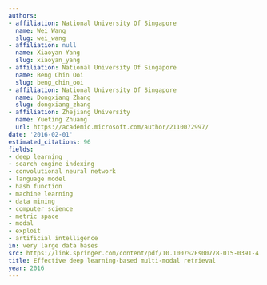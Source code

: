```yaml
---
authors:
- affiliation: National University Of Singapore
  name: Wei Wang
  slug: wei_wang
- affiliation: null
  name: Xiaoyan Yang
  slug: xiaoyan_yang
- affiliation: National University Of Singapore
  name: Beng Chin Ooi
  slug: beng_chin_ooi
- affiliation: National University Of Singapore
  name: Dongxiang Zhang
  slug: dongxiang_zhang
- affiliation: Zhejiang University
  name: Yueting Zhuang
  url: https://academic.microsoft.com/author/2110072997/
date: '2016-02-01'
estimated_citations: 96
fields:
- deep learning
- search engine indexing
- convolutional neural network
- language model
- hash function
- machine learning
- data mining
- computer science
- metric space
- modal
- exploit
- artificial intelligence
in: very large data bases
src: https://link.springer.com/content/pdf/10.1007%2Fs00778-015-0391-4.pdf
title: Effective deep learning-based multi-modal retrieval
year: 2016
---
```


